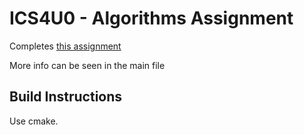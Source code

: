# ICS4U0 - Algorithms Assignment
Completes [this assignment](https://github.com/johnfraserss/ICS4U/wiki/Algorithms)

More info can be seen in the main file

## Build Instructions
Use cmake.

